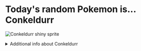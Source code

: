 # Today's random Pokemon is... Conkeldurr

![Conkeldurr shiny sprite](https://raw.githubusercontent.com/PokeAPI/sprites/master/sprites/pokemon/shiny/534.png)

<details>
<summary>Additional info about Conkeldurr</summary>

| srpite type | image |
|------|------|
| back_default | ![Conkeldurr back_default sprite](https://raw.githubusercontent.com/PokeAPI/sprites/master/sprites/pokemon/back/534.png) |
| back_shiny | ![Conkeldurr back_shiny sprite](https://raw.githubusercontent.com/PokeAPI/sprites/master/sprites/pokemon/back/shiny/534.png) |
| front_default | ![Conkeldurr front_default sprite](https://raw.githubusercontent.com/PokeAPI/sprites/master/sprites/pokemon/534.png) | </details>